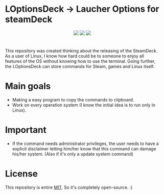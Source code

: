 # LOptionsDeck -> Laucher Options for steamDeck
<div align="center">
  
  <a href="#" >
        <img src="https://img.shields.io/badge/Steam-000000?style=for-the-badge&logo=steam&logoColor=white" /></a>
  <a href="#" >
        <img src="https://img.shields.io/badge/Python-3776AB?style=for-the-badge&logo=python&logoColor=white" /></a>

  <a href="#" alt="License">
        <img src="https://img.shields.io/static/v1?label=License&message=MIT&color=black&style=for-the-badge" /></a>
</div>

#

This repository was created thinking about the releasing of the SteamDeck. As a user of Linux, I know how hard could be to someone to enjoy all features of the OS without knowing how to use the terminal. Going further, the LOptionsDeck can store commands for Steam, games and Linux itself.

# Main goals

* Making a easy program to copy the commands to clipboard.
* Work on every operation system (I know the initial idea is to run only in Linux).

# Important

* If the command needs administrator privileges, the user needs to have  a explicit disclaimer letting him/her know that this command can damage his/her system. (Also if it's only a update system command)

# License

This repository is entire [MIT](https://choosealicense.com/licenses/mit/). So it's completely open-source. :)
